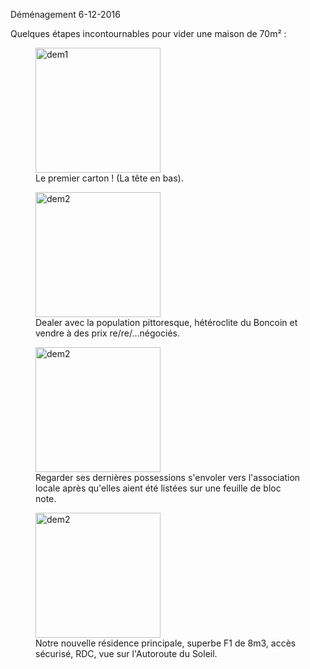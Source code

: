 Déménagement
6-12-2016

Quelques étapes incontournables pour vider une maison de 70m² : 

<figure>
  <img src="/images/demenagement/1.jpg" class="image" alt="dem1" style="width:200px"/>
  <figcaption>Le premier carton ! (La tête en bas).</figcaption>
</figure>

<figure>
  <img src="/images/demenagement/3.jpg" class="image" alt="dem2" style="width:200px"/>
  <figcaption>Dealer avec la population pittoresque, hétéroclite du Boncoin et vendre à des prix re/re/...négociés.</figcaption>
</figure>

<figure>
  <img src="/images/demenagement/4.jpg" class="image" alt="dem2" style="width:200px"/>
  <figcaption>Regarder ses dernières possessions s'envoler vers l'association locale après qu'elles aient été listées sur une feuille de bloc note.</figcaption>
</figure>

<figure>
  <img src="/images/demenagement/2.jpg" class="image" alt="dem2" style="width:200px"/>
  <figcaption>Notre nouvelle résidence principale, superbe F1 de 8m3, accès sécurisé, RDC, vue sur l'Autoroute du Soleil.</figcaption>
</figure>

